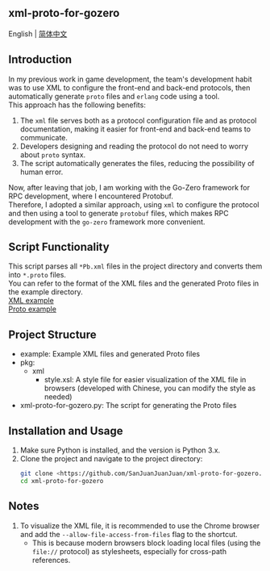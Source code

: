 ## xml-proto-for-gozero
English | [简体中文](README.md)

## Introduction
In my previous work in game development, the team's development habit was to use XML to configure the front-end and back-end protocols, then automatically generate `proto` files and `erlang` code using a tool.  
This approach has the following benefits:
1. The `xml` file serves both as a protocol configuration file and as protocol documentation, making it easier for front-end and back-end teams to communicate.
2. Developers designing and reading the protocol do not need to worry about `proto` syntax.
3. The script automatically generates the files, reducing the possibility of human error.

Now, after leaving that job, I am working with the Go-Zero framework for RPC development, where I encountered Protobuf.  
Therefore, I adopted a similar approach, using `xml` to configure the protocol and then using a tool to generate `protobuf` files, which makes RPC development with the `go-zero` framework more convenient.

## Script Functionality
This script parses all `*Pb.xml` files in the project directory and converts them into `*.proto` files.  
You can refer to the format of the XML files and the generated Proto files in the example directory.  
[XML example](example/recommendPb.xml)  
[Proto example](example/recommend.proto)

## Project Structure
- example: Example XML files and generated Proto files
- pkg:
    - xml
        - style.xsl: A style file for easier visualization of the XML file in browsers (developed with Chinese, you can modify the style as needed)
- xml-proto-for-gozero.py: The script for generating the Proto files

## Installation and Usage
1. Make sure Python is installed, and the version is Python 3.x.
2. Clone the project and navigate to the project directory:
   ```bash
   git clone <https://github.com/SanJuanJuanJuan/xml-proto-for-gozero.git>
   cd xml-proto-for-gozero

## Notes
1. To visualize the XML file, it is recommended to use the Chrome browser and add the `--allow-file-access-from-files` flag to the shortcut.
    - This is because modern browsers block loading local files (using the `file://` protocol) as stylesheets, especially for cross-path references.
